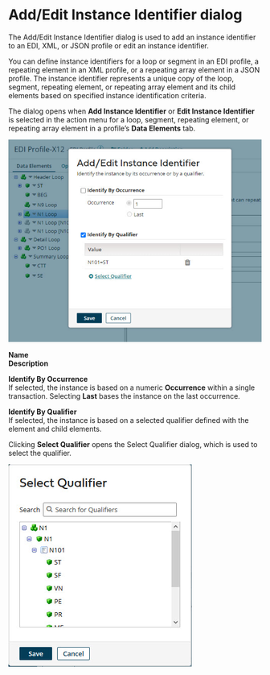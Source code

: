 # Add/Edit Instance Identifier dialog

<head>
  <meta name="guidename" content="Integration"/>
  <meta name="context" content="GUID-006c796f-48b7-49aa-a5c6-25fa7849c510"/>
</head>


The Add/Edit Instance Identifier dialog is used to add an instance identifier to an EDI, XML, or JSON profile or edit an instance identifier.

You can define instance identifiers for a loop or segment in an EDI profile, a repeating element in an XML profile, or a repeating array element in a JSON profile. The instance identifier represents a unique copy of the loop, segment, repeating element, or repeating array element and its child elements based on specified instance identification criteria.

The dialog opens when **Add Instance Identifier** or **Edit Instance Identifier** is selected in the action menu for a loop, segment, repeating element, or repeating array element in a profile’s **Data Elements** tab.

![Add/Edit Instance Identifier dialog in an EDI profile's Data Elements tab.](../Images/build-db-add-edit-instance.jpg)

**Name**   
**Description**

**Identify By Occurrence**   
If selected, the instance is based on a numeric **Occurrence** within a single transaction. Selecting **Last** bases the instance on the last occurrence.

**Identify By Qualifier**   
If selected, the instance is based on a selected qualifier defined with the element and child elements.

Clicking **Select Qualifier** opens the Select Qualifier dialog, which is used to select the qualifier.

![Select Qualifier dialog](../Images/build-db-choose-qualifier.jpg)